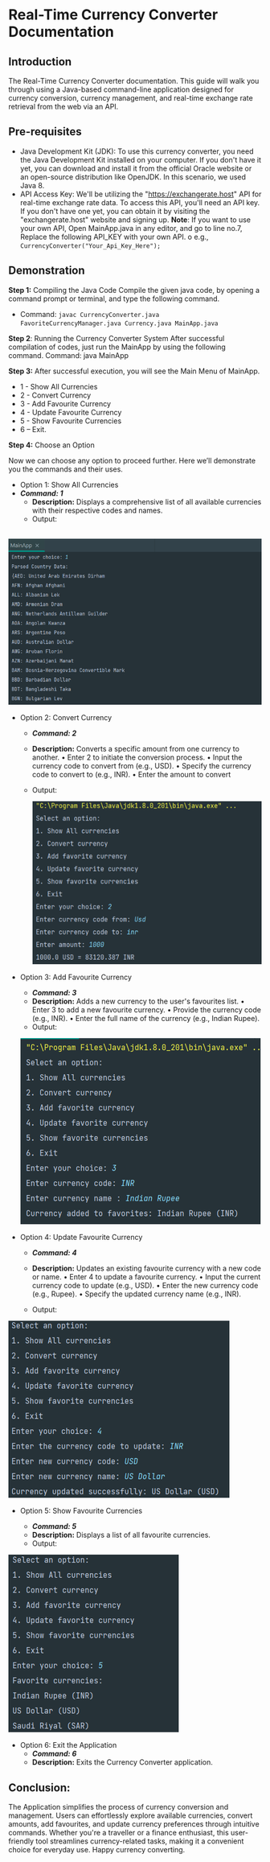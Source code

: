 # __Real-Time Currency Converter Documentation__

## __Introduction__

The Real-Time Currency Converter documentation. This guide will walk you through using a Java-based command-line application designed for currency conversion, currency management, and real-time exchange rate retrieval from the web via an API.

## __Pre-requisites__

*	Java Development Kit (JDK): To use this currency converter, you need the Java Development Kit installed on your computer. If you don't have it yet, you can download and install it from the official Oracle website or an open-source distribution like OpenJDK. In this scenario, we used Java 8.
*	API Access Key: We'll be utilizing the "https://exchangerate.host" API for real-time exchange rate data. To access this API, you'll need an API key. If you don't have one yet, you can obtain it by visiting the "exchangerate.host" website and signing up.
  **Note**: If you want to use your own API, Open MainApp.java in any editor, and go to line no.7, Replace the following API_KEY with your own API.
  o	e.g., `CurrencyConverter("Your_Api_Key_Here");`
## __Demonstration__
**Step 1:** Compiling the Java Code
Compile the given java code, by opening a command prompt or terminal, and type the following command.
* Command:  `javac CurrencyConverter.java FavoriteCurrencyManager.java Currency.java MainApp.java`

**Step 2**: Running the Currency Converter System
After successful compilation of codes, just run the MainApp by using the following command.
Command:  java MainApp

**Step 3:** After successful execution, you will see the Main Menu of MainApp.

* 1 - Show All Currencies
* 2 - Convert Currency
* 3 - Add Favourite Currency
* 4 - Update Favourite Currency
* 5 - Show Favourite Currencies
* 6 – Exit.

**Step 4:** Choose an Option

Now we can choose any option to proceed further. Here we’ll demonstrate you the commands and their uses.

* Option 1: Show All Currencies
* ***Command: 1***
  * **Description:** Displays a comprehensive list of all available currencies with their respective codes and names.
  * Output:

​				![2](images/2.png)

* Option 2: Convert Currency

  * ***Command: 2***

  * **Description:** Converts a specific amount from one currency to another.
    •	Enter 2 to initiate the conversion process.
    •	Input the currency code to convert from (e.g., USD).
    •	Specify the currency code to convert to (e.g., INR).
    •	Enter the amount to convert

  * Output:

    ![3](images/3.png)

* Option 3: Add Favourite Currency

  * ***Command: 3***
  * **Description:** Adds a new currency to the user's favourites list.
    •	Enter 3 to add a new favourite currency.
    •	Provide the currency code (e.g., INR).
    •	Enter the full name of the currency (e.g., Indian Rupee).
  * Output:

  ![4](images/4.png)

* Option 4: Update Favourite Currency

  * ***Command: 4***

  * **Description:** Updates an existing favourite currency with a new code or name.
    •	Enter 4 to update a favourite currency.
    •	Input the current currency code to update (e.g., USD).
    •	Enter the new currency code (e.g., Rupee).
    •	Specify the updated currency name (e.g., INR).

  * Output:

 ![5](images/5.png)

* Option 5: Show Favourite Currencies

  * ***Command: 5***
  * **Description:** Displays a list of all favourite currencies.
  * Output:

 ![6](images/6.png)

* Option 6: Exit the Application
  * ***Command: 6***
  * **Description:** Exits the Currency Converter application.

## __Conclusion:__

The Application simplifies the process of currency conversion and management. Users can effortlessly explore available currencies, convert amounts, add favourites, and update currency preferences through intuitive commands. Whether you're a traveller or a finance enthusiast, this user-friendly tool streamlines currency-related tasks, making it a convenient choice for everyday use. Happy currency converting.
